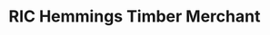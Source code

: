 ---
title: "RIC Hemmings Timber Merchant"
url: /belvedere/ric-hemmings-timber-merchant/
shop: trade
---